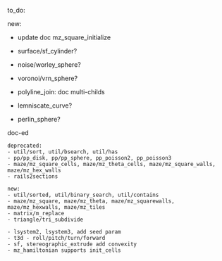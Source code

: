 to_do:


new:

- update doc mz_square_initialize

- surface/sf_cylinder?
- noise/worley_sphere?
- voronoi/vrn_sphere?
- polyline_join: doc multi-childs

- lemniscate_curve?
- perlin_sphere?

doc-ed

    deprecated:
    - util/sort, util/bsearch, util/has
    - pp/pp_disk, pp/pp_sphere, pp_poisson2, pp_poisson3
    - maze/mz_square_cells, maze/mz_theta_cells, maze/mz_square_walls, maze/mz_hex_walls
    - rails2sections

    new:
    - util/sorted, util/binary_search, util/contains
    - maze/mz_square, maze/mz_theta, maze/mz_squarewalls, maze/mz_hexwalls, maze/mz_tiles
    - matrix/m_replace
    - triangle/tri_subdivide

    - lsystem2, lsystem3, add seed param
    - t3d - roll/pitch/turn/forward
    - sf, stereographic_extrude add convexity
    - mz_hamiltonian supports init_cells